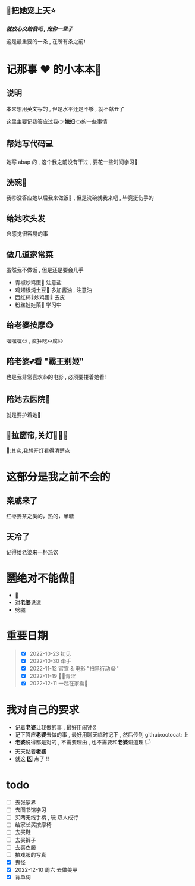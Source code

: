 ## :sparkling_heart:把她宠上天:star:
***就放心交给我吧 , 宠你一辈子***

这是最重要的一条 , 在所有条之前:exclamation:

# 记那事 :heart: 的小本本:notebook:
## 说明
本来想用英文写的 , 但是水平还是不够 , 就不献丑了

这里主要记我答应过我:point_right:**媳妇**:point_left:的一些事情

## 帮她写代码:computer:
她写 abap 的 , 这个我之前没有干过 , 要花一些时间学习:see_no_evil:

## 洗碗:rice:
我:accept:没答应她以后我来做饭:rice_ball: , 但是洗碗就我来吧 , 毕竟挺伤手的

## 给她吹头发
:flushed:感觉很容易的事

## 做几道家常菜
虽然我不做饭 , 但是还是要会几手
+ 青椒炒鸡蛋:egg: 注意盐
+ 鸡翅根炖土豆:sweet_potato: 多加酱油 , 注意油
+ 西红柿:tomato:炒鸡蛋:egg: 去皮
+ 粉丝娃娃菜:leafy_green: 学习中

## 给**老婆**按摩:yum:
嘿嘿嘿:smirk: , 疯狂吃豆腐:confounded:

## 陪**老婆**:two_hearts:看 "霸王别姬"
也是我非常喜欢:thumbsup:的电影 , 必须要搂着她看!

## 陪她去医院:hospital:
就是要护着她:muscle:

## :underage:拉窗帘,关灯:clap::clap::clap:
:owl::其实,我想开灯看得清楚点

# 这部分是我之前不会的
## 亲戚来了
红枣姜茶之类的，热的，半糖

## 天冷了
记得给老婆来一杯热饮

# :u7981:绝对不能做:stop_sign:
+ :smoking:
+ 对**老婆**说谎
+ 劈腿
# 重要日期
> - [x] 2022-10-23 初见
> - [x] 2022-10-30 牵手
> - [x] 2022-11-12 官宣 & 电影 "扫黑行动:joy:"
> - [x] 2022-11-19 :birthday::kiss:青涩
> - [x] 2022-12-11 一起在家看:underage:

# 我对自己的要求
+ 记着**老婆**让我做的事 , 最好用闹钟:alarm_clock:
+ 记下答应**老婆**去做的事 , 最好用聊天临时记下 , 然后传到 github:octocat: 上
+ **老婆**说得都是对的 , 不需要理由 , 也不需要和**老婆**讲道理	:white_flag:
+ 天天黏着**老婆**
+ 就这 :five: 点了 :bangbang:

# todo
+ [ ] 去张家界
+ [ ] 去图书馆学习
+ [ ] 买两无线手柄 , 玩 双人成行
+ [ ] 给家长买按摩椅
+ [ ] 去买鞋
+ [ ] 去买裤子
+ [ ] 去买衣服
+ [ ] 拍戏服的写真
+ [x] 鬼怪
+ [x] 2022-12-10 周六 去做美甲
+ [x] 背单词